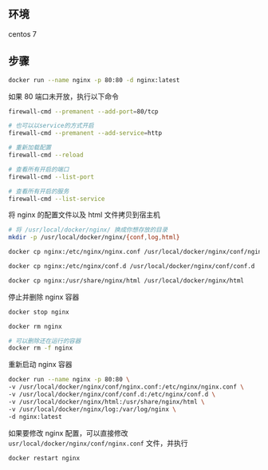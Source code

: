 ## 环境

centos 7

## 步骤

```sh
docker run --name nginx -p 80:80 -d nginx:latest
```

如果 80 端口未开放，执行以下命令

```sh
firewall-cmd --premanent --add-port=80/tcp

# 也可以以service的方式开启
firewall-cmd --premanent --add-service=http

# 重新加载配置
firewall-cmd --reload

# 查看所有开启的端口
firewall-cmd --list-port

# 查看所有开启的服务
firewall-cmd --list-service
```

将 nginx 的配置文件以及 html 文件拷贝到宿主机

```sh
# 将 /usr/local/docker/nginx/ 换成你想存放的目录
mkdir -p /usr/local/docker/nginx/{conf,log,html}

docker cp nginx:/etc/nginx/nginx.conf /usr/local/docker/nginx/conf/nginx.conf

docker cp nginx:/etc/nginx/conf.d /usr/local/docker/nginx/conf/conf.d

docker cp nginx:/usr/share/nginx/html /usr/local/docker/nginx/html
```

停止并删除 nginx 容器

```sh
docker stop nginx

docker rm nginx

# 可以删除还在运行的容器
docker rm -f nginx
```

重新启动 nginx 容器

```sh
docker run --name nginx -p 80:80 \
-v /usr/local/docker/nginx/conf/nginx.conf:/etc/nginx/nginx.conf \
-v /usr/local/docker/nginx/conf/conf.d:/etc/nginx/conf.d \
-v /usr/local/docker/nginx/html:/usr/share/nginx/html \
-v /usr/local/docker/nginx/log:/var/log/nginx \
-d nginx:latest
```

 如果要修改 nginx 配置，可以直接修改 `usr/local/docker/nginx/conf/nginx.conf` 文件，并执行

```sh
docker restart nginx
```